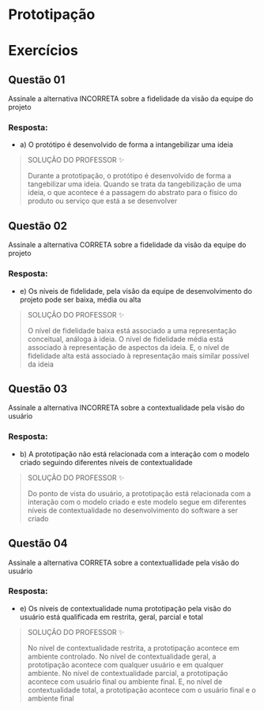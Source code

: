 # Prototipação

# Exercícios


## Questão 01
Assinale a alternativa INCORRETA sobre a fidelidade da visão da equipe do projeto

### Resposta:
- a) O protótipo é desenvolvido de forma a intangebilizar uma ideia

> SOLUÇÃO DO PROFESSOR ✨
>
> Durante a prototipação, o protótipo é desenvolvido de forma a tangebilizar uma ideia. Quando se trata da tangebilização de uma ideia, o que acontece é a passagem do abstrato para o físico do produto ou serviço que está a se desenvolver


## Questão 02
Assinale a alternativa CORRETA sobre a fidelidade da visão da equipe do projeto

### Resposta:
- e) Os níveis de fidelidade, pela visão da equipe de desenvolvimento do projeto pode ser baixa, média ou alta

> SOLUÇÃO DO PROFESSOR ✨
>
> O nível de fidelidade baixa está associado a uma representação conceitual, análoga à ideia. O nível de fidelidade média está associado à representação de aspectos da ideia. E, o nível de fidelidade alta está associado à representação mais similar possível da ideia


## Questão 03
Assinale a alternativa INCORRETA sobre a contextualidade pela visão do usuário

### Resposta:
- b) A prototipação não está relacionada com a interação com o modelo criado seguindo diferentes níveis de contextualidade

> SOLUÇÃO DO PROFESSOR ✨
>
> Do ponto de vista do usuário, a prototipação está relacionada com a interação com o modelo criado e este modelo segue em diferentes níveis de contextualidade no desenvolvimento do software a ser criado


## Questão 04
Assinale a alternativa CORRETA sobre a contextuallidade pela visão do usuário

### Resposta:
- e) Os níveis de contextualidade numa prototipação pela visão do usuário está qualificada em restrita, geral, parcial e total

> SOLUÇÃO DO PROFESSOR ✨
>
> No nível de contextualidade restrita, a prototipação acontece em ambiente controlado. No nível de contextualidade geral, a prototipação acontece com qualquer usuário e em qualquer ambiente. No nível de contextualidade parcial, a prototipação acontece com usuário final ou ambiente final. E, no nível de contextualidade total, a prototipação acontece com o usuário final e o ambiente final

